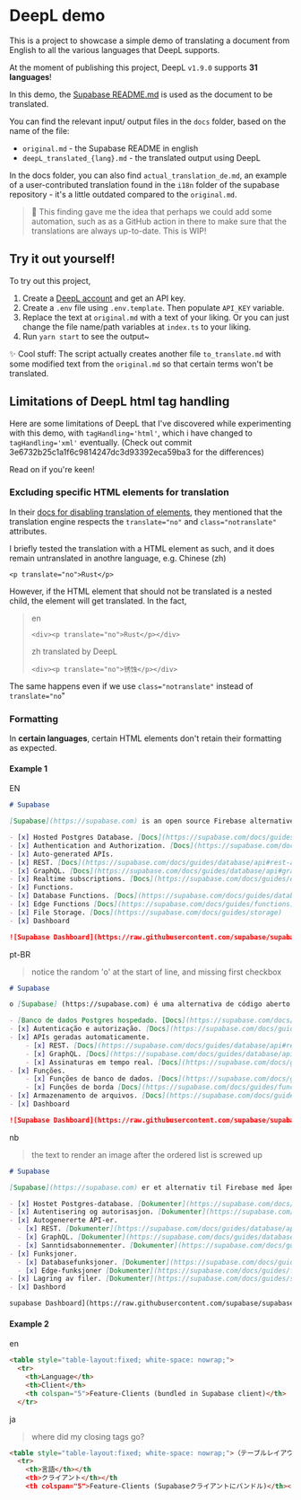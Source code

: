 # DeepL demo

This is a project to showcase a simple demo of translating a document from English to all the various languages that DeepL supports.

At the moment of publishing this project, DeepL `v1.9.0` supports **31 languages**!

In this demo, the [Supabase README.md](https://github.com/supabase/supabase) is used as the document to be translated.

You can find the relevant input/ output files in the `docs` folder, based on the name of the file:
- `original.md` - the Supabase README in english
- `deepL_translated_{lang}.md` - the translated output using DeepL

In the docs folder, you can also find `actual_translation_de.md`, an example of a user-contributed translation found in the `i18n` folder of the supabase repository - it's a little outdated compared to the `original.md`.

> 🔎 This finding gave me the idea that perhaps we could add some automation, such as as a GitHub action in there to make sure that the translations are always up-to-date. This is WIP!


## Try it out yourself!

To try out this project, 
1. Create a [DeepL account](https://www.deepl.com/docs-api) and get an API key.
2. Create a `.env` file using `.env.template`. Then populate `API_KEY` variable.
3. Replace the text at `original.md` with a text of your liking. Or you can just change the file name/path variables at `index.ts` to your liking.
4. Run `yarn start` to see the output~

✨ Cool stuff: The script actually creates another file `to_translate.md` with some modified text from the `original.md` so that certain terms won't be translated.

## Limitations of DeepL html tag handling

Here are some limitations of DeepL that I've discovered while experimenting with this demo, with `tagHandling='html'`, which i have changed to `tagHandling='xml'` eventually. (Check out commit 3e6732b25c1a1f6c9814247dc3d93392eca59ba3 for the differences) 

Read on if you're keen!

### Excluding specific HTML elements for translation

In their [docs for disabling translation of elements](https://www.deepl.com/docs-api/html/disabling/), they mentioned that the translation engine respects the `translate="no"` and `class="notranslate"` attributes.

I briefly tested the translation with a HTML element as such, and it does remain untranslated in anothre language, e.g. Chinese (zh)

```
<p translate="no">Rust</p>
```

However, if the HTML element that should not be translated is a nested child, the element will get translated. In the fact, 

> en
> ```
> <div><p translate="no">Rust</p></div>
> ```
> 
> 
> zh translated by DeepL
> 
> ```
> <div><p translate="no">锈蚀</p></div>
> ```

The same happens even if we use `class="notranslate"` instead of `translate="no`"

### Formatting

In **certain languages**, certain HTML elements don't retain their formatting as expected. 

#### Example 1

EN

```md
# Supabase

[Supabase](https://supabase.com) is an open source Firebase alternative. We're building the features of Firebase using enterprise-grade open source tools.

- [x] Hosted Postgres Database. [Docs](https://supabase.com/docs/guides/database)
- [x] Authentication and Authorization. [Docs](https://supabase.com/docs/guides/auth)
- [x] Auto-generated APIs.
- [x] REST. [Docs](https://supabase.com/docs/guides/database/api#rest-api)
- [x] GraphQL. [Docs](https://supabase.com/docs/guides/database/api#graphql-api)
- [x] Realtime subscriptions. [Docs](https://supabase.com/docs/guides/database/api#realtime-api)
- [x] Functions.
- [x] Database Functions. [Docs](https://supabase.com/docs/guides/database/functions)
- [x] Edge Functions [Docs](https://supabase.com/docs/guides/functions)
- [x] File Storage. [Docs](https://supabase.com/docs/guides/storage)
- [x] Dashboard

![Supabase Dashboard](https://raw.githubusercontent.com/supabase/supabase/master/apps/www/public/images/github/supabase-dashboard.png)
```

pt-BR

> notice the random 'o' at the start of line, and missing first checkbox
```md
# Supabase

o [Supabase] (https://supabase.com) é uma alternativa de código aberto ao Firebase. Estamos desenvolvendo os recursos do Firebase usando ferramentas de código aberto de nível empresarial.

- [Banco de dados Postgres hospedado. [Docs](https://supabase.com/docs/guides/database)
- [x] Autenticação e autorização. [Docs](https://supabase.com/docs/guides/auth)
- [x] APIs geradas automaticamente.
    - [x] REST. [Docs](https://supabase.com/docs/guides/database/api#rest-api)
    - [x] GraphQL. [Docs](https://supabase.com/docs/guides/database/api#graphql-api)
    - [x] Assinaturas em tempo real. [Docs](https://supabase.com/docs/guides/database/api#realtime-api)
- [x] Funções.
    - [x] Funções de banco de dados. [Docs](https://supabase.com/docs/guides/database/functions)
    - [x] Funções de borda [Docs](https://supabase.com/docs/guides/functions)
- [x] Armazenamento de arquivos. [Docs](https://supabase.com/docs/guides/storage)
- [x] Dashboard

![Supabase Dashboard](https://raw.githubusercontent.com/supabase/supabase/master/apps/www/public/images/github/supabase-dashboard.png)
```

nb

> the text to render an image after the ordered list is screwed up

```md
# Supabase

[Supabase](https://supabase.com) er et alternativ til Firebase med åpen kildekode. Vi bygger funksjonene i Firebase ved hjelp av åpen kildekode-verktøy for bedrifter.

- [x] Hostet Postgres-database. [Dokumenter](https://supabase.com/docs/guides/database)
- [x] Autentisering og autorisasjon. [Dokumenter](https://supabase.com/docs/guides/auth)
- [x] Autogenererte API-er.
  - [x] REST. [Dokumenter](https://supabase.com/docs/guides/database/api#rest-api)
  - [x] GraphQL. [Dokumenter](https://supabase.com/docs/guides/database/api#graphql-api)
  - [x] Sanntidsabonnementer. [Dokumenter](https://supabase.com/docs/guides/database/api#realtime-api)
- [x] Funksjoner.
  - [x] Databasefunksjoner. [Dokumenter](https://supabase.com/docs/guides/database/functions)
  - [x] Edge-funksjoner [Dokumenter](https://supabase.com/docs/guides/functions)
- [x] Lagring av filer. [Dokumenter](https://supabase.com/docs/guides/storage)
- [x] Dashbord

supabase Dashboard](https://raw.githubusercontent.com/supabase/supabase/master/apps/www/public/images/github/supabase-dashboard.png) [x] [x] [x] [x][Supabase Dashboard](https://raw.githubusercontent.com/supabase/supabase/master/apps/www/public/images/github/supabase-dashboard.png)
```

#### Example 2

en

```md
<table style="table-layout:fixed; white-space: nowrap;">
  <tr>
    <th>Language</th>
    <th>Client</th>
    <th colspan="5">Feature-Clients (bundled in Supabase client)</th>
  </tr>
```


ja

> where did my closing tags go?

```md
<table style="table-layout:fixed; white-space: nowrap;">（テーブルレイアウト：固定）。
  <tr>
    <th>言語</th></th
    <th>クライアント</th></th
    <th colspan="5">Feature-Clients (Supabaseクライアントにバンドル)</th></th>。
```